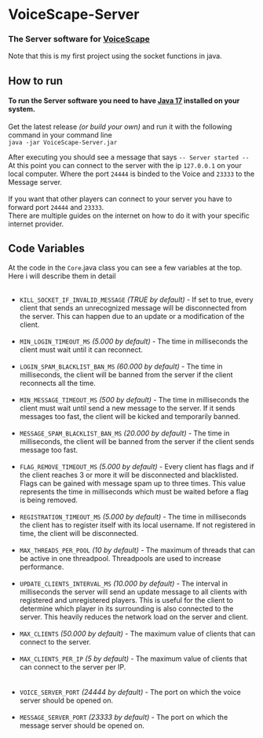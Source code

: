 # VoiceScape-Server
### The Server software for [VoiceScape](https://github.com/derfurkan/VoiceScape "VoiceScape")
Note that this is my first project using the socket functions in java.

## How to run
#### To run the Server software you need to have [Java 17](https://www.oracle.com/java/technologies/javase/jdk17-archive-downloads.html "Java 17") installed on your system.<br/>
Get the latest release _(or build your own)_ and run it with the following command in your command line<br/>
`java -jar VoiceScape-Server.jar`

After executing you should see a message that says `-- Server started --`<br/>
At this point you can connect to the server with the ip
`127.0.0.1` on your local computer. Where the port `24444` is binded to the Voice and `23333` to the Message server.<br/><br/>
If you want that other players can connect to your server you have to forward port `24444` and `23333`. <br/>
There are multiple guides on the internet on how to do it with your specific internet provider.

## Code Variables
At the code in the `Core`.java class you can see a few variables at the top.<br/>
Here i will describe them in detail<br/><br/>
* `KILL_SOCKET_IF_INVALID_MESSAGE` _(TRUE by default)_ - If set to true, every client that sends an unrecognized message will be disconnected from the server. This can happen due to an update or a modification of the client.<br/><br/>
* `MIN_LOGIN_TIMEOUT_MS` _(5.000 by default)_ - The time in milliseconds the client must wait until it can reconnect.<br/><br/>
* `LOGIN_SPAM_BLACKLIST_BAN_MS` _(60.000 by default)_ - The time in milliseconds, the client will be banned from the server if the client reconnects all the time.<br/><br/>
* `MIN_MESSAGE_TIMEOUT_MS` _(500 by default)_ - The time in milliseconds the client must wait until send a new message to the server. If it sends messages too fast, the client will be kicked and temporarily banned.<br/><br/>
* `MESSAGE_SPAM_BLACKLIST_BAN_MS` _(20.000 by default)_ - The time in milliseconds, the client will be banned from the server if the client sends message too fast.<br/><br/>
* `FLAG_REMOVE_TIMEOUT_MS` _(5.000 by default)_ - Every client has flags and if the client reaches 3 or more it will be disconnected and blacklisted. Flags can be gained with message spam up to three times. This value represents the time in milliseconds which must be waited before a flag is being removed.<br/><br/>
* `REGISTRATION_TIMEOUT_MS` _(5.000 by default)_ - The time in milliseconds the client has to register itself with its local username. If not registered in time, the client will be disconnected.<br/><br/>
* `MAX_THREADS_PER_POOL` _(10 by default)_ - The maximum of threads that can be active in one threadpool. Threadpools are used to increase performance.<br/><br/>
* `UPDATE_CLIENTS_INTERVAL_MS` _(10.000 by default)_ - The interval in milliseconds the server will send an update message to all clients with registered and unregistered players. This is useful for the client to determine which player in its surrounding is also connected to the server. This heavily reduces the network load on the server and client.<br/><br/>
* `MAX_CLIENTS` _(50.000 by default)_ - The maximum value of clients that can connect to the server.<br/><br/>
* `MAX_CLIENTS_PER_IP` _(5 by default)_ - The maximum value of clients that can connect to the server per IP.<br/><br/><br/>
* `VOICE_SERVER_PORT` _(24444 by default)_ - The port on which the voice server should be opened on.<br/><br/>
* `MESSAGE_SERVER_PORT` _(23333 by default)_ - The port on which the message server should be opened on.<br/><br/>






